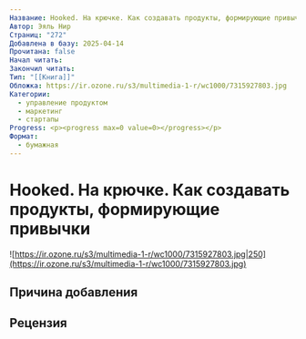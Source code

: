 ```yaml
---
Название: Hooked. На крючке. Как создавать продукты, формирующие привычки
Автор: Эяль Нир
Страниц: "272"
Добавлена в базу: 2025-04-14
Прочитана: false
Начал читать: 
Закончил читать: 
Тип: "[[Книга]]"
Обложка: https://ir.ozone.ru/s3/multimedia-1-r/wc1000/7315927803.jpg
Категории:
  - управление продуктом
  - маркетинг
  - стартапы
Progress: <p><progress max=0 value=0></progress></p>
Формат:
  - бумажная
---
```

# Hooked. На крючке. Как создавать продукты, формирующие привычки

![https://ir.ozone.ru/s3/multimedia-1-r/wc1000/7315927803.jpg|250](https://ir.ozone.ru/s3/multimedia-1-r/wc1000/7315927803.jpg)

## Причина добавления


## Рецензия